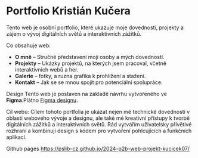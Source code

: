 # Portfolio Kristián Kučera

Tento web je osobní portfolio, které ukazuje moje dovednosti, projekty a zájem o vývoj digitálních světů a interaktivních zážitků.

Co obsahuje web:
- **O mně** – Stručné představení mojí osoby a mých dovedností.
- **Projekty** – Ukázky projektů, na kterých jsem pracoval, včetně interaktivních webů a her.
- **Galerie** – fotky, a ruzna grafika k prohlížení a stažení.
- **Kontakt** – Jak se se mnou spojit pro potenciální spolupráce.

Design
Tento web je postaven na základě návrhu vytvořeného ve **Figma**.Plátno [Figma designu](https://www.figma.com/proto/CX0IwsnfsF9WbGFzQBsvTN/Untitled?node-id=0-1&t=OBXSglg9XA5lXxqk-1).

Cíl webu:
Cílem tohoto portfolia je ukázat nejen mé technické dovednosti v oblasti webového vývoje a designu, ale také mé kreativní přístupy k tvorbě digitálních zážitků a interaktivních světů. Rád vytvářím uživatelsky přívětivé rozhraní a kombinuji design s kódem pro vytvoření pohlcujících a funkčních aplikací.

Github pages https://pslib-cz.github.io/2024-p2b-web-projekt-kucicek07/
